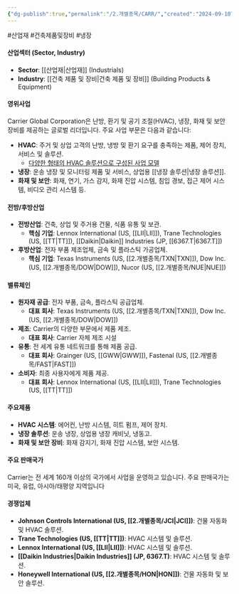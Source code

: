 ```yaml
---
{"dg-publish":true,"permalink":"/2.개별종목/CARR/","created":"2024-09-10T12:14:05.917+09:00","updated":"2025-06-03T20:05:58.162+09:00"}
---
```


#산업재 #건축제품및장비 #냉장


#### 산업섹터 (Sector, Industry)

- **Sector**: [[산업재\|산업재]] (Industrials)
- **Industry**: [[건축 제품 및 장비\|건축 제품 및 장비]] (Building Products & Equipment)

#### 영위사업

Carrier Global Corporation은 난방, 환기 및 공기 조절(HVAC), 냉장, 화재 및 보안 장비를 제공하는 글로벌 리더입니다. 주요 사업 부문은 다음과 같습니다:

- **HVAC**: 주거 및 상업 고객의 난방, 냉방 및 환기 요구를 충족하는 제품, 제어 장치, 서비스 및 솔루션.
	- [다양한 형태의 HVAC 솔루션으로 구성된 사업 모델](7.1_전력에%20묻는%20네%20개의%20질문들.pdf#page=31&selection=6,0,18,2&color=yellow)
- **냉장**: 운송 냉장 및 모니터링 제품 및 서비스, 상업용 [[냉장 솔루션\|냉장 솔루션]].
- **화재 및 보안**: 화재, 연기, 가스 감지, 화재 진압 시스템, 침입 경보, 접근 제어 시스템, 비디오 관리 시스템 등.

#### 전방/후방산업

- **전방산업**: 건축, 상업 및 주거용 건물, 식품 유통 및 보관.
    - **핵심 기업**: Lennox International (US, [[LII\|LII]]), Trane Technologies (US, [[TT\|TT]]), [[Daikin\|Daikin]] Industries (JP, [[6367.T\|6367.T]])
- **후방산업**: 전자 부품 제조업체, 금속 및 플라스틱 가공업체.
    - **핵심 기업**: Texas Instruments (US, [[2.개별종목/TXN\|TXN]]), Dow Inc. (US, [[2.개별종목/DOW\|DOW]]), Nucor (US, [[2.개별종목/NUE\|NUE]])

#### 밸류체인

- **원자재 공급**: 전자 부품, 금속, 플라스틱 공급업체.
    - **대표 회사**: Texas Instruments (US, [[2.개별종목/TXN\|TXN]]), Dow Inc. (US, [[2.개별종목/DOW\|DOW]])
- **제조**: Carrier의 다양한 부문에서 제품 제조.
    - **대표 회사**: Carrier 자체 제조 시설
- **유통**: 전 세계 유통 네트워크를 통해 제품 공급.
    - **대표 회사**: Grainger (US, [[GWW\|GWW]]), Fastenal (US, [[2.개별종목/FAST\|FAST]])
- **소비자**: 최종 사용자에게 제품 제공.
    - **대표 회사**: Lennox International (US, [[LII\|LII]]), Trane Technologies (US, [[TT\|TT]])

#### 주요제품

- **HVAC 시스템**: 에어컨, 난방 시스템, 히트 펌프, 제어 장치.
- **냉장 솔루션**: 운송 냉장, 상업용 냉장 캐비닛, 냉동고.
- **화재 및 보안 장비**: 화재 감지기, 화재 진압 시스템, 보안 시스템.

#### 주요 판매국가

Carrier는 전 세계 160개 이상의 국가에서 사업을 운영하고 있습니다. 주요 판매국가는 미국, 유럽, 아시아/태평양 지역입니다

#### 경쟁업체

- **Johnson Controls International (US, [[2.개별종목/JCI\|JCI]])**: 건물 자동화 및 HVAC 솔루션.
- **Trane Technologies (US, [[TT\|TT]])**: HVAC 시스템 및 솔루션.
- **Lennox International (US, [[LII\|LII]])**: HVAC 시스템 및 솔루션.
- **[[Daikin Industries\|Daikin Industries]] (JP, 6367.T)**: HVAC 시스템 및 솔루션.
- **Honeywell International (US, [[2.개별종목/HON\|HON]])**: 건물 자동화 및 보안 솔루션.